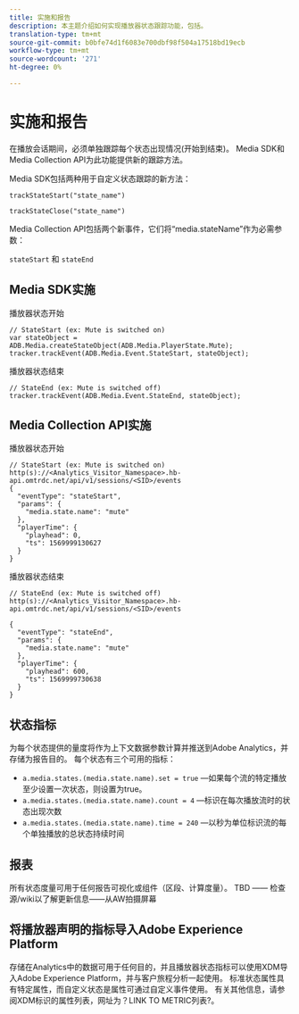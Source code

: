 ```yaml
---
title: 实施和报告
description: 本主题介绍如何实现播放器状态跟踪功能，包括。
translation-type: tm+mt
source-git-commit: b0bfe74d1f6083e700dbf98f504a17518bd19ecb
workflow-type: tm+mt
source-wordcount: '271'
ht-degree: 0%

---
```



# 实施和报告

在播放会话期间，必须单独跟踪每个状态出现情况(开始到结束)。 Media SDK和Media Collection API为此功能提供新的跟踪方法。

Media SDK包括两种用于自定义状态跟踪的新方法：

`trackStateStart("state_name")`

`trackStateClose("state_name")`


Media Collection API包括两个新事件，它们将“media.stateName”作为必需参数：

`stateStart` 和 `stateEnd`

## Media SDK实施

播放器状态开始

```
// StateStart (ex: Mute is switched on)
var stateObject = ADB.Media.createStateObject(ADB.Media.PlayerState.Mute);
tracker.trackEvent(ADB.Media.Event.StateStart, stateObject);
```

播放器状态结束

```
// StateEnd (ex: Mute is switched off)
tracker.trackEvent(ADB.Media.Event.StateEnd, stateObject);
```


## Media Collection API实施

播放器状态开始

```
// StateStart (ex: Mute is switched on)
http(s)://<Analytics_Visitor_Namespace>.hb-api.omtrdc.net/api/v1/sessions/<SID>/events
{
  "eventType": "stateStart",
  "params": {
    "media.state.name": "mute"
  },
  "playerTime": {
    "playhead": 0,
    "ts": 1569999130627
  }
}
```

播放器状态结束

```
// StateEnd (ex: Mute is switched off)
http(s)://<Analytics_Visitor_Namespace>.hb-api.omtrdc.net/api/v1/sessions/<SID>/events

{
  "eventType": "stateEnd",
  "params": {
    "media.state.name": "mute"
  },
  "playerTime": {
    "playhead": 600,
    "ts": 1569999730638
  }
}
```

## 状态指标

为每个状态提供的量度将作为上下文数据参数计算并推送到Adobe Analytics，并存储为报告目的。 每个状态有三个可用的指标：

* `a.media.states.(media.state.name).set = true` —如果每个流的特定播放至少设置一次状态，则设置为true。
* `a.media.states.(media.state.name).count = 4` —标识在每次播放流时的状态出现次数
* `a.media.states.(media.state.name).time = 240` —以秒为单位标识流的每个单独播放的总状态持续时间

## 报表

所有状态度量可用于任何报告可视化或组件（区段、计算度量）。
TBD —— 检查源/wiki以了解更新信息——从AW拍摄屏幕

## 将播放器声明的指标导入Adobe Experience Platform

存储在Analytics中的数据可用于任何目的，并且播放器状态指标可以使用XDM导入Adobe Experience Platform，并与客户旅程分析一起使用。 标准状态属性具有特定属性，而自定义状态是属性可通过自定义事件使用。 有关其他信息，请参阅XDM标识的属性列表，网址为？LINK TO METRIC列表?。

